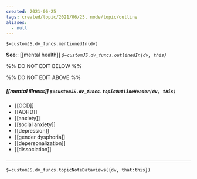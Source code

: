 ```yaml
---
created: 2021-06-25
tags: created/topic/2021/06/25, node/topic/outline
aliases:
  - null
---
```

`$=customJS.dv_funcs.mentionedIn(dv)`


**See**:: [[mental health]]
*`$=customJS.dv_funcs.outlinedIn(dv, this)`*

%% DO NOT EDIT BELOW %%

%% DO NOT EDIT ABOVE %%
##### [[mental illness]] `$=customJS.dv_funcs.topicOutlineHeader(dv, this)`
- [[OCD]]
- [[ADHD]]
- [[anxiety]]
- [[social anxiety]]
- [[depression]]
- [[gender dysphoria]]
- [[depersonalization]]
- [[dissociation]]

### <hr class="dataviews"/>

`$=customJS.dv_funcs.topicNoteDataviews({dv, that:this})`